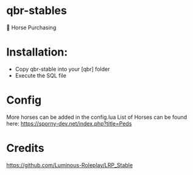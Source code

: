# qbr-stables
🐎 Horse Purchasing

# Installation:

- Copy qbr-stable into your [qbr] folder
- Execute the SQL file

# Config

More horses can be added in the config.lua
List of Horses can be found here: https://sporny-dev.net/index.php?title=Peds

# Credits

https://github.com/Luminous-Roleplay/LRP_Stable
